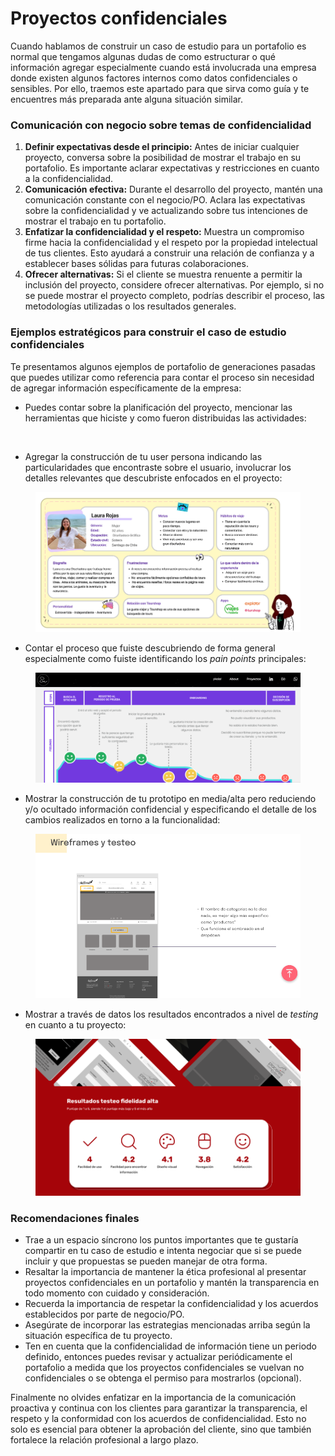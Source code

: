 # Proyectos confidenciales

Cuando hablamos de construir un caso de estudio para un portafolio es normal que tengamos algunas dudas de como estructurar o qué información agregar especialmente cuando está involucrada una empresa donde existen algunos factores internos como datos confidenciales o sensibles. Por ello, traemos este apartado para que sirva como guía y te encuentres más preparada ante alguna situación similar.

### Comunicación con negocio sobre temas de confidencialidad <a href="#comunicacion-con-negocio-sobre-temas-de-confidencialidad" id="comunicacion-con-negocio-sobre-temas-de-confidencialidad"></a>

1. **Definir expectativas desde el principio:** Antes de iniciar cualquier proyecto, conversa sobre la posibilidad de mostrar el trabajo en su portafolio. Es importante aclarar expectativas y restricciones en cuanto a la confidencialidad.
2. **Comunicación efectiva:** Durante el desarrollo del proyecto, mantén una comunicación constante con el negocio/PO. Aclara las expectativas sobre la confidencialidad y ve actualizando sobre tus intenciones de mostrar el trabajo en tu portafolio.
3. **Enfatizar la confidencialidad y el respeto:** Muestra un compromiso firme hacia la confidencialidad y el respeto por la propiedad intelectual de tus clientes. Esto ayudará a construir una relación de confianza y a establecer bases sólidas para futuras colaboraciones.
4. **Ofrecer alternativas:** Si el cliente se muestra renuente a permitir la inclusión del proyecto, considere ofrecer alternativas. Por ejemplo, si no se puede mostrar el proyecto completo, podrías describir el proceso, las metodologías utilizadas o los resultados generales.

### Ejemplos estratégicos para construir el caso de estudio confidenciales <a href="#ejemplos-estrategicos-para-construir-el-caso-de-estudio-confidenciales" id="ejemplos-estrategicos-para-construir-el-caso-de-estudio-confidenciales"></a>

Te presentamos algunos ejemplos de portafolio de generaciones pasadas que puedes utilizar como referencia para contar el proceso sin necesidad de agregar información específicamente de la empresa:

* Puedes contar sobre la planificación del proyecto, mencionar las herramientas que hiciste y como fueron distribuidas las actividades:

<figure><img src="../../.gitbook/assets/1 (1).avif" alt=""><figcaption></figcaption></figure>

* Agregar la construcción de tu user persona indicando las particularidades que encontraste sobre el usuario, involucrar los detalles relevantes que descubriste enfocados en el proyecto:

<figure><img src="../../.gitbook/assets/image.png" alt=""><figcaption></figcaption></figure>

* Contar el proceso que fuiste descubriendo de forma general especialmente como fuiste identificando los _pain points_ principales:

<figure><img src="../../.gitbook/assets/image (1).png" alt=""><figcaption></figcaption></figure>

* Mostrar la construcción de tu prototipo en media/alta pero reduciendo y/o ocultado información confidencial y especificando el detalle de los cambios realizados en torno a la funcionalidad:

<figure><img src="../../.gitbook/assets/image (2).png" alt=""><figcaption></figcaption></figure>

* Mostrar a través de datos los resultados encontrados a nivel de _testing_ en cuanto a tu proyecto:

<figure><img src="../../.gitbook/assets/image (3).png" alt=""><figcaption></figcaption></figure>

### Recomendaciones finales <a href="#recomendaciones-finales" id="recomendaciones-finales"></a>

* Trae a un espacio síncrono los puntos importantes que te gustaría compartir en tu caso de estudio e intenta negociar que si se puede incluir y que propuestas se pueden manejar de otra forma.
* Resaltar la importancia de mantener la ética profesional al presentar proyectos confidenciales en un portafolio y mantén la transparencia en todo momento con cuidado y consideración.
* Recuerda la importancia de respetar la confidencialidad y los acuerdos establecidos por parte de negocio/PO.
* Asegúrate de incorporar las estrategias mencionadas arriba según la situación específica de tu proyecto.
* Ten en cuenta que la confidencialidad de información tiene un periodo definido, entonces puedes revisar y actualizar periódicamente el portafolio a medida que los proyectos confidenciales se vuelvan no confidenciales o se obtenga el permiso para mostrarlos (opcional).

Finalmente no olvides enfatizar en la importancia de la comunicación proactiva y continua con los clientes para garantizar la transparencia, el respeto y la conformidad con los acuerdos de confidencialidad. Esto no solo es esencial para obtener la aprobación del cliente, sino que también fortalece la relación profesional a largo plazo.

